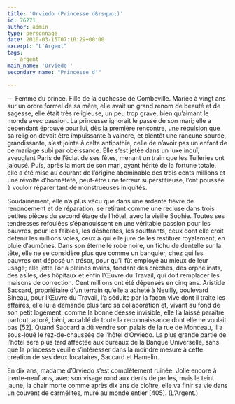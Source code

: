 ```yaml
---
title: 'Orviedo (Princesse d&rsquo;)'
id: 76271
author: admin
type: personnage
date: 2010-03-15T07:10:29+00:00
excerpt: "L'Argent"
tags:
  - argent
main_name: 'Orviedo '
secondary_name: "Princesse d'"

---
```

— Femme du prince. Fille de la duchesse de Combeville. Mariée à vingt ans sur un ordre formel de sa mère, elle avait un grand renom de beauté et de sagesse, elle était très religieuse, un peu trop grave, bien qu&rsquo;aimant le monde avec passion. La princesse ignorait le passé de son mari; elle a cependant éprouvé pour lui, dès la première rencontre, une répulsion que sa religion devait être impuissante à vaincre, et bientôt une rancune sourde, grandissante, s&rsquo;est jointe à celte antipathie, celle de n&rsquo;avoir pas un enfant de ce mariage subi par obéissance. Elle s&rsquo;est jetée dans un luxe inouï, aveuglant Paris de l&rsquo;éclat de ses fêtes, menant un train que les Tuileries ont jalousé. Puis, après la mort de son mari, ayant hérité de la fortune totale, elle a été mise au courant de l&rsquo;origine abominable des trois cents millions et une révolte d&rsquo;honnêteté, peut-être une terreur superstitieuse, l&rsquo;ont poussée à vouloir réparer tant de monstrueuses iniquités.

Soudainement, elle n&rsquo;a plus vécu que dans une ardente fièvre de renoncement et de réparation, se retirant comme une recluse dans trois petites pièces du second étage de l&rsquo;hôtel, avec la vieille Sophie. Toutes ses tendresses refoulées s&rsquo;épanouissent en une véritable passion pour les pauvres, pour les faibles, les déshérités, les souffrants, ceux dont elle croit détenir les millions volés, ceux à qui elle jure de les restituer royalement, en pluie d&rsquo;aumônes. Dans son éternelle robe noire, un fichu de dentelle sur la tête, elle ne se considère plus que comme un banquier, chez qui les pauvres ont déposé un trésor, pour qu&rsquo;il fût employé au mieux de leur usage; elle jette l&rsquo;or à pleines mains, fondant des crèches, des orphelinats, des asiles, des hôpitaux et enfin l&rsquo;Œuvre du Travail, qui doit remplacer les maisons de correction. Cent millions ont été dépensés en cinq ans. Aristide Saccard, propriétaire d&rsquo;un terrain qu&rsquo;elle a acheté à Neuilly, boulevard Bineau, pour l&rsquo;Œuvre du Travail, l&rsquo;a séduite par la façon vive dont il traite les affaires, elle lui a demandé plus tard sa collaboration et, vivant au fond de son petit logement, comme la bonne déesse invisible, elle l&rsquo;a laissé paraître partout, adoré, béni, accablé de toute la reconnaissance dont elle ne voulait pas [52]. Quand Saccard a dû vendre son palais de la rue de Monceau, il a sous-loué le rez-de-chaussée de l&rsquo;hôtel d&rsquo;Orviedo. La plus grande partie de l&rsquo;hôtel sera plus tard affectée aux bureaux de la Banque Universelle, sans que la princesse veuille s&rsquo;intéresser dans la moindre mesure à cette création de ses deux locataires, Saccard et Hamelin.

En dix ans, madame d&rsquo;0rviedo s&rsquo;est complètement ruinée. Jolie encore à trente-neuf ans, avec son visage rond aux dents de perles, mais le teint jaune, la chair morte comme après dix ans de cloître, elle va finir sa vie dans un couvent de carmélites, muré au monde entier [405]. (L&rsquo;Argent.)